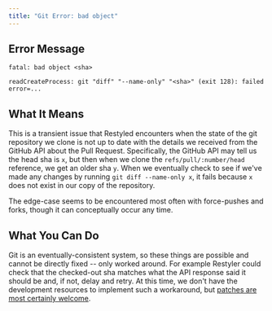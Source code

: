 ```yaml
---
title: "Git Error: bad object"
---
```


## Error Message

```console
fatal: bad object <sha>
```

```console
readCreateProcess: git "diff" "--name-only" "<sha>" (exit 128): failed error=...
```

## What It Means

This is a transient issue that Restyled encounters when the state of the git repository we clone is not up to date with the details we received from the GitHub API about the Pull Request. Specifically, the GitHub API may tell us the head sha is `x`, but then when we clone the `refs/pull/:number/head` reference, we get an older sha `y`. When we eventually check to see if we've made any changes by running `git diff --name-only x`, it fails because `x` does not exist in our copy of the repository.

The edge-case seems to be encountered most often with force-pushes and forks, though it can conceptually occur any time.

## What You Can Do

Git is an eventually-consistent system, so these things are possible and cannot be directly fixed -- only worked around. For example Restyler could check that the checked-out sha matches what the API response said it should be and, if not, delay and retry. At this time, we don't have the development resources to implement such a workaround, but [patches are most certainly welcome](https://github.com/restyled-io/restyled.io/wiki/Contributing-to-Restyled).
